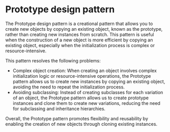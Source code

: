 # Prototype design pattern

The Prototype design pattern is a creational pattern that allows you to create new objects by copying an existing object, known as the prototype, rather than creating new instances from scratch. This pattern is useful when the construction of a new object is more efficient by copying an existing object, especially when the initialization process is complex or resource-intensive.

This pattern resolves the following problems:

* Complex object creation: When creating an object involves complex initialization logic or resource-intensive operations, the Prototype pattern allows us to create new instances by copying an existing object, avoiding the need to repeat the initialization process.
* Avoiding subclassing: Instead of creating subclasses for each variation of an object, the Prototype pattern allows us to create prototype instances and clone them to create new variations, reducing the need for subclassing and inheritance hierarchies.

Overall, the Prototype pattern promotes flexibility and reusability by enabling the creation of new objects through cloning existing instances.
